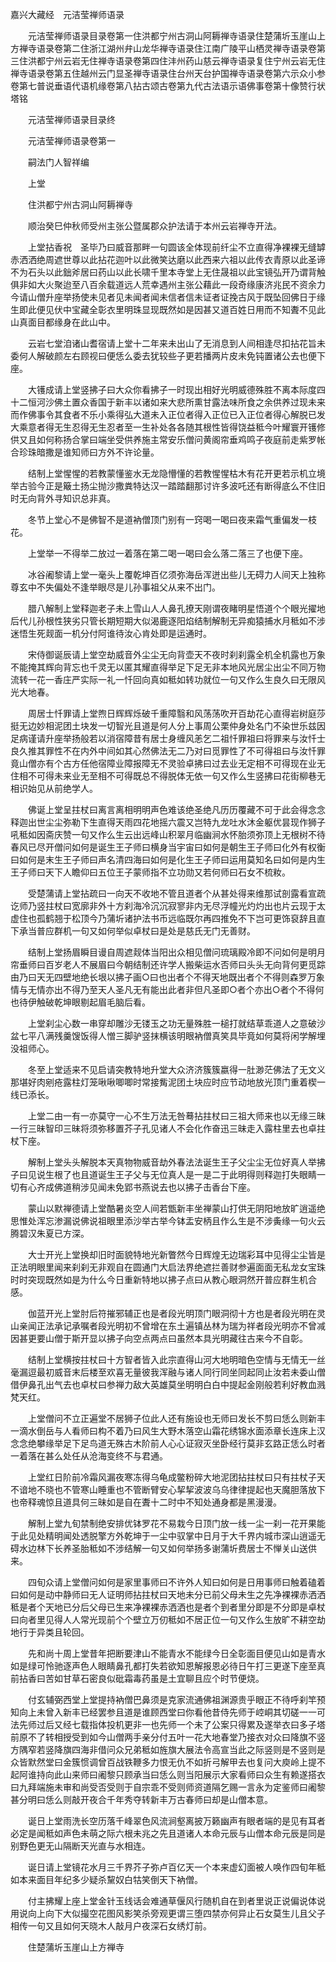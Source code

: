 <!-- { "loadSidebar": true } -->
嘉兴大藏经　元洁莹禅师语录


　　元洁莹禅师语录目录卷第一住洪都宁州古洞山阿耨禅寺语录住楚蒲圻玉崖山上方禅寺语录卷第二住浙江湖州弁山龙华禅寺语录住江南广陵平山栖灵禅寺语录卷第三住洪都宁州云岩无住禅寺语录卷第四住沣州药山慈云禅寺语录复住宁州云岩无住禅寺语录卷第五住越州云门显圣禅寺语录住台州天台护国禅寺语录卷第六示众小参卷第七普说垂语代语机缘卷第八拈古颂古卷第九代古法语示语佛事卷第十像赞行状塔铭

　　元洁莹禅师语录目录终

　　元洁莹禅师语录卷第一

　　嗣法门人智祥编

　　上堂

　　住洪都宁州古洞山阿耨禅寺

　　顺治癸巳仲秋师受州主张公暨属郡众护法请于本州云岩禅寺开法。

　　上堂拈香祝　圣毕乃曰威音那畔一句圆该全体现前纤尘不立直得净裸裸无缝罅赤洒洒绝周遮世尊以此拈花迦叶以此微笑达磨以此西来六祖以此传衣青原以此圣谛不为石头以此鈯斧居曰药山以此长啸千里本寺堂上无住晟祖以此宝镜弘开乃谓背触俱非如大火聚迨至八百余载道远人荒幸遇州主张公藉此一段奇缘康济兆民不资余力今请山僧升座举扬使未见者见未闻者闻未信者信未证者证挽古风于既坠回佛日于缘生即此便见伏中宝藏全彰衣里明珠显现既然如是因甚又道百姓日用而不知聻不见此山真面目都缘身在此山中。

　　云岩七堂洎诸山耆宿请上堂十二年来未出山了无消息到人间相逢尽扣拈花旨未委何人解破颜左右顾视曰便恁么委去犹较些子更若播两片皮未免钝置诸公去也便下座。

　　大镬成请上堂竖拂子曰大众你看拂子一时现出相好光明威德殊胜不离本际度四十二恒河沙佛土置众香国于新丰以诸如来大悲所熏甘露法味所食之余供养过现未来而作佛事令其食者不乐小乘得弘大道未入正位者得入正位已入正位者得心解脱已发大乘意者得无生忍得无生忍者至一生补处各各随其根性皆得饶益秪今叶耀寰开镬修供又且如何称扬合掌曰端坐受供养施主常安乐僧问黄阁帘垂鸡鸣子夜庭前走紫罗帐合珍珠暗撒是谁知师曰方外不许论量。

　　结制上堂惺惺的若教蒙懂鉴水无龙隐懵懂的若教惺惺枯木有花开更若示机立境举古验今正是簸土扬尘抛沙撒粪特达汉一踏踏翻那讨许多波吒还有断得底么不住旧时无向背外寻知识总非真。

　　冬节上堂心不是佛智不是道衲僧顶门别有一窍喝一喝曰夜来霜气重偏发一枝花。

　　上堂举一不得举二放过一着落在第二喝一喝曰会么落二落三了也便下座。

　　冰谷阇黎请上堂一毫头上覆乾坤百亿须弥海岳浑迸出些儿无碍力人间天上独称尊玄中不失偏处不逢举眼尽是儿孙事祖父从来不出门。

　　腊八解制上堂释迦老子未上雪山人人鼻孔撩天刚谓夜睹明星悟道个个眼光擢地后代儿孙根性狭劣只管长期短期大似渴鹿逐阳焰结制解制无异痴猿捕水月秪如不涉迷悟生死觌面一机分付阿谁待汝心肯处即是运通时。

　　宋侍御诞辰请上堂空劫威音外尘尘无向背壶天不夜时刹刹露全机全机露也万象不能掩其辉向背忘也千灵无以匿其耀直得举足下足无非本地风光居尘出尘不同万物流转一花一香庄严实际一礼一忏回向真如秪如转功就位一句又作么生良久曰无限风光大地春。

　　周居士忏罪请上堂煦日辉辉烁破千重障翳和风荡荡吹开百劫花心直得岩树庭莎挺无边妙相泥团土块发一切智光且道是何人分上事周公栗仲身处名门不染世乐兹因足病谨请升座举扬般若以消宿障昔有居士身缠风恙乞二祖忏罪祖曰将罪来与汝忏士良久推其罪性不在内外中间如其心然佛法无二乃对曰觅罪性了不可得祖曰与汝忏罪竟山僧亦有个古方任他宿障业障报障无不灵验卓拂曰过去业无定相不可得现在业无住相不可得未来业无至相不可得既总不得脱体无依一句又作么生竖拂曰花街柳巷无相识始见从前绝学人。

　　佛诞上堂呈拄杖曰离言离相明明声色难该绝圣绝凡历历覆藏不可于此会得念念释迦出世尘尘弥勒下生直得天雨四花地摇六震又岂特九龙吐水沐金躯优昙现作狮子吼秪如因斋庆赞一句又作么生云出远峰山积翠月临幽涧水怀胎须弥顶上无根树不待春风已尽开僧问如何是诞生王子师曰横身当宇宙曰如何是朝生王子师曰化外有权衡曰如何是末生王子师曰声名清四海曰如何是化生王子师曰运用莫知名曰如何是内生王子师曰天下人瞻仰曰五位王子蒙师指不立功勋又若何师曰石女不梳籹。

　　受楚蒲请上堂拈疏曰一向天不收地不管且道者个从甚处得来维那试剖露看宣疏讫师乃竖拄杖曰宽廓非外十方刹海冷沉沉寂寥非内无尽浮幢光灼灼出也片云现于太虚住也孤鹤翘于松顶今乃蒲圻诸护法书币远临既尔再四推免不下岂可更饰裒辞且直下承当普应群机一句又如何举似卓杖曰是处是慈氏无门无善财。

　　结制上堂扬眉瞬目谩自周遮觌体当阳出众相见僧问琉璃殿冷即不问如何是明月帘垂师曰百岁老人不展眉曰今朝结制还许学人搬柴运水否师曰头头无向背何更觅踪由乃曰天无四壁地绝长垠以拂子画○曰也出者个不得天地既出者个不得则森罗万象情与无情亦出不得乃至天人圣凡无有能出此者非但凡圣即○者个亦出○者个不得何也待伊触破乾坤眼剔起眉毛脑后看。

　　上堂刹尘心数一串穿却雕沙无镂玉之功无量殊胜一槌打就结草乖道人之意破沙盆七平八满残羹馊饭得人憎三脚驴竖抹横该明眼衲僧真笑具毕竟如何莫将闲学解埋没祖师心。

　　冬至上堂适来不见启请突教特地升堂大众济济簇簇嬴得一肚渺茫佛法了无文义那堪好肉剜疮露柱灯笼啾啾唧唧时常接觜泥团土块应时应节动地放光顶门重着楔一线已添长。

　　上堂二由一有一亦莫守一心不生万法无咎蓦拈拄杖曰三祖大师来也以无缘三昧一行三昧智印三昧将须弥移置芥子孔见诸人不会化作奋迅三昧走入露柱里去也卓拄杖下座。

　　解制上堂头头解脱本天真物物威音劫外春法法诞生王子父尘尘无位好真人举拂子曰见说生根了也且道诞生王子父与无位真人是一是二于此明得则释迦打失眼睛一切有心齐成佛道稍涉见闻未免郢书燕说去也以拂子击香台下座。

　　蒙山以默禅德请上堂酷暑炎空人间若甑新丰坐禅蒙山打供无阴阳地放旷逍遥绝思惟处浑忘渗漏说佛说祖眼里添沙举古举今钵盂安柄且作么生是不涉夤缘一句火云腾碧汉朱夏已方深。

　　大士开光上堂换却旧时面貌特地光新瞥然今日辉煌无边瑞彩耳中见得尘尘皆是正法明眼里闻来刹刹无非观自在圆通门大启法界绝遮拦善财参遍面面无私龙女宝珠时时突现既然如是为什么今日重新特地以拂子点曰从教心眼洞然开普应群生机合感。

　　伽蓝开光上堂肘后符摧邪辅正也是者段光明顶门眼洞彻十方也是者段光明在灵山亲闻正法承记承嘱者段光明初不曾增在东土遍镇丛林为瑞为祥者段光明亦不曾减因甚更要山僧于斯开显以拂子向空点两点曰虽然本具光明藏往古来今不自彰。

　　结制上堂横按拄杖曰十方智者皆入此宗直得山河大地明暗色空情与无情无一丝毫漏逗最初威音末后楼至欢喜无量彼我浑融与诸人同行同坐同起同止汝若未委山僧借伊鼻孔出气去也卓杖曰参禅力敌大英雄莫坐明明白白中提起金刚般若利好教血溅梵天红。

　　上堂僧问不立正遍堂不居狮子位此人还有施设也无师曰发长不剪曰恁么则新丰一滴水倒岳与人看师曰构不着乃曰风生大野木落空山霜花绣锦水面添章长连床上汉念念绝攀缘举足下足鸟道无殊古木阶前人心心证寂灭坐卧经行莫非玄路正恁么时者一着落在甚么处任从沧海变终不与君通。

　　上堂红日阶前冷霜风漏夜寒冻得乌龟成鳖粉碎大地泥团拈拄杖曰只有拄杖子天不谙地不晓也不管寒山睡重也不管断臂安心挈挈波波乌乌律律提起也天魔胆落放下也帝释魂惊且道具何三昧如是自在聻十二时中不知处通身都是黑漫漫。

　　解制上堂九旬禁制绝安排优钵罗花不易栽今日顶门放一线一尘一刹一花开果能于此见处精明闻处透脱擎方外乾坤于一尘中驭掌中日月于大千界内城市深山逍遥无碍水边林下长养圣胎秪如不涉结解一句又如何举扬多谢蒲圻费居士不惮关山送供来。

　　四旬众请上堂僧问如何是家里事师曰不许外人知曰如何是日用事师曰触着磕着曰如何是动中静师曰无人证明师拈拄杖曰天地未分已前父母未生之先净裸裸赤洒洒秪是者个天地已分后父母已生来净裸裸赤洒洒也是者个到者里分即是不分即是卓杖曰向者里见得人人常光现前个个壁立万仞秪如不居正位一句又作么生放旷不耕空劫地行于异类且轮回。

　　先和尚十周上堂昔年把断要津山不能青水不能绿今日全彰面目便见山如是青水如是绿可怜驰逐声色人眼睛鼻孔都打失若欲知恩解报恩必待日午打三更遂下座至真前拈香曰苦如甘草石密良似砒霜毒药虽是土宜聊且应个时节便烧。

　　付玄辅弼西堂上堂提持衲僧巴鼻须是克家流通佛祖渊源贵乎眼正不待呼刹竿预知向上未曾入新丰已经罢参且道是谁顾西堂曰你看他昔侍先师于崆峒其切磋一一可法先师过后又经七载指体投机更非一也先师一个未了公案只得累及遂举衣曰多子塔前原不了转相授受到如今山僧两手亲分付五叶一花大地春堂乃接衣对众曰降旗不竖方隅窄若竖降旗四海非借问众兄弟秪如旌旗大展法令高宣当此之际竖则是不竖则是众皆默然堂曰金簇惯调曾百战铁鞭多力恨无仇不如折弓解甲去也复问大庾岭上提不起阿谁持向此山来师曰阇黎只顾承当曰恁么则当阳展示大家看师曰众生有赖遂搭衣曰九拜端施未审和尚受否受则于自宗乖不受则师资道隔乞赐一言永为定鉴师曰阇黎甚分明曰恁么则敲开夜合千年秀夺转新丰万古春师曰却是山僧本意。

　　诞日上堂雨洗长空历落千峰翠色风流涧壑离披万籁幽声有眼者端的是见有耳者必定是闻秪如声色未萌之际六根未兆之先且道诸人本命元辰与山僧本命元辰是同是别野色更无山隔断天光直与水相连。

　　诞日请上堂镜花水月三千界芥子弥卢百亿天一个本来虚幻面被人唤作四旬年秪如本来面目年纪多少疑杀黧奴白牯笑倒天下衲僧。

　　付主拂耀上座上堂金针玉线话会难通草偃风行随机自在到者里说正说偏说体说用说向上向下大似撮空花图风影笑杀旁观更谓三堕四禁亦何异止石女莫生儿且父子相传一句又且如何天晓木人敲月户夜深石女绣灯前。

　　住楚蒲圻玉崖山上方禅寺

